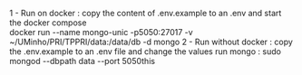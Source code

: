 1 - Run on docker :
copy the content of .env.example to an .env and start the docker compose  
docker run --name mongo-unic -p5050:27017 -v ~/UMinho/PRI/TPPRI/data:/data/db -d mongo
2 - Run without docker : copy the .env.example to an .env file and change the values
        run mongo : sudo mongod --dbpath data --port 5050this


